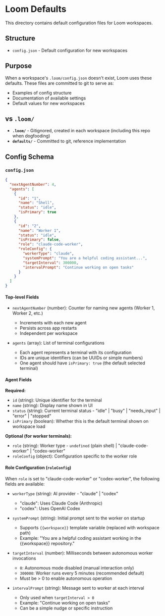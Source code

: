 # Loom Defaults

This directory contains default configuration files for Loom workspaces.

## Structure

- `config.json` - Default configuration for new workspaces

## Purpose

When a workspace's `.loom/config.json` doesn't exist, Loom uses these defaults.
These files are committed to git to serve as:
- Examples of config structure
- Documentation of available settings
- Default values for new workspaces

## vs `.loom/`

- **`.loom/`** - Gitignored, created in each workspace (including this repo when dogfooding)
- **`defaults/`** - Committed to git, reference implementation

## Config Schema

### `config.json`

```json
{
  "nextAgentNumber": 4,
  "agents": [
    {
      "id": "1",
      "name": "Shell",
      "status": "idle",
      "isPrimary": true
    },
    {
      "id": "2",
      "name": "Worker 1",
      "status": "idle",
      "isPrimary": false,
      "role": "claude-code-worker",
      "roleConfig": {
        "workerType": "claude",
        "systemPrompt": "You are a helpful coding assistant...",
        "targetInterval": 300000,
        "intervalPrompt": "Continue working on open tasks"
      }
    }
  ]
}
```

#### Top-level Fields

- `nextAgentNumber` (number): Counter for naming new agents (Worker 1, Worker 2, etc.)
  - Increments with each new agent
  - Persists across app restarts
  - Independent per workspace

- `agents` (array): List of terminal configurations
  - Each agent represents a terminal with its configuration
  - IDs are unique identifiers (can be UUIDs or simple numbers)
  - One agent should have `isPrimary: true` (the default selected terminal)

#### Agent Fields

**Required:**
- `id` (string): Unique identifier for the terminal
- `name` (string): Display name shown in UI
- `status` (string): Current terminal status - "idle" | "busy" | "needs_input" | "error" | "stopped"
- `isPrimary` (boolean): Whether this is the default terminal shown on workspace load

**Optional (for worker terminals):**
- `role` (string): Worker type - `undefined` (plain shell) | "claude-code-worker" | "codex-worker"
- `roleConfig` (object): Configuration specific to the worker role

#### Role Configuration (`roleConfig`)

When `role` is set to "claude-code-worker" or "codex-worker", the following fields are available:

- `workerType` (string): AI provider - "claude" | "codex"
  - "claude": Uses Claude Code (Anthropic)
  - "codex": Uses OpenAI Codex

- `systemPrompt` (string): Initial prompt sent to the worker on startup
  - Supports `{{workspace}}` template variable (replaced with workspace path)
  - Example: "You are a helpful coding assistant working in the {{workspace}} repository."

- `targetInterval` (number): Milliseconds between autonomous worker invocations
  - `0`: Autonomous mode disabled (manual interaction only)
  - `300000`: Worker runs every 5 minutes (recommended default)
  - Must be > 0 to enable autonomous operation

- `intervalPrompt` (string): Message sent to worker at each interval
  - Only used when `targetInterval > 0`
  - Example: "Continue working on open tasks"
  - Can be a simple nudge or specific instruction
